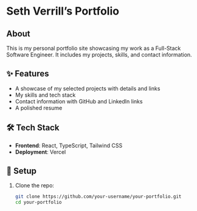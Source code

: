 # Seth Verrill’s Portfolio  

##  About  
This is my personal portfolio site showcasing my work as a Full-Stack Software Engineer. It includes my projects, skills, and contact information.  

## ✨ Features  
- A showcase of my selected projects with details and links  
- My skills and tech stack  
- Contact information with GitHub and LinkedIn links  
- A polished resume  

## 🛠 Tech Stack  
- **Frontend**: React, TypeScript, Tailwind CSS  
- **Deployment**: Vercel  

## 🔧 Setup  
1. Clone the repo:  
   ```sh
   git clone https://github.com/your-username/your-portfolio.git
   cd your-portfolio
